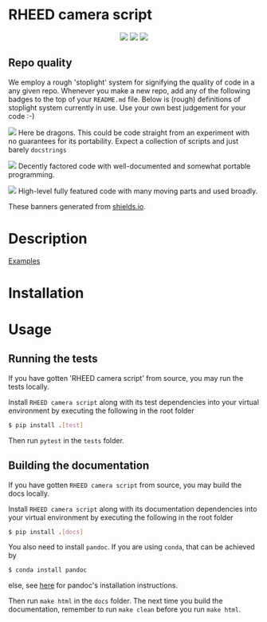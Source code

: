 # RHEED camera script
<p align="center">
  <img src="https://img.shields.io/static/v1?style=for-the-badge&label=code-status&message=Good&color=green"/>
  <img src="https://img.shields.io/static/v1?style=for-the-badge&label=initial-commit&message=Laurits Hoegel&color=inactive"/>
    <img src="https://img.shields.io/static/v1?style=for-the-badge&label=maintainer&message=Laurits Hoegel&color=inactive"/>
</p>

## Repo quality
We employ a rough 'stoplight' system for signifying the quality of code in a any given repo. Whenever you make a new repo, add any of the following badges to the top of your `README.md` file. Below is (rough) definitions of stoplight system currently in use. Use your own best judgement for your code :-)

<img src="https://img.shields.io/static/v1?style=flat-square&label=code-status&message=Caution!&color=red" style=“vertical-align:middle;”/> Here be dragons. This could be code straight from an experiment with no guarantees for its portability. Expect a collection of scripts and just barely `docstrings`
  
<img src="https://img.shields.io/static/v1?style=flat-square&label=code-status&message=Good&color=green"/> Decently factored code with well-documented and somewhat portable programming.
  
<img src="https://img.shields.io/static/v1?style=flat-square&label=code-status&message=Great!&color=brightgreen"/> High-level fully featured code with many moving parts and used broadly.

These banners generated from <a href=https://shields.io/>shields.io</a>.

# Description
[Examples](https://nqcp.github.io/C:\Users\qgh880\Desktop\RHEED_Camera_Script/example_notebooks/index.html)
# Installation

# Usage

## Running the tests

If you have gotten 'RHEED camera script' from source, you may run the tests locally.

Install `RHEED camera script` along with its test dependencies into your virtual environment by executing the following in the root folder

```bash
$ pip install .[test]
```

Then run `pytest` in the `tests` folder.

## Building the documentation

If you have gotten `RHEED camera script` from source, you may build the docs locally.

Install `RHEED camera script` along with its documentation dependencies into your virtual environment by executing the following in the root folder

```bash
$ pip install .[docs]
```

You also need to install `pandoc`. If you are using `conda`, that can be achieved by

```bash
$ conda install pandoc
```
else, see [here](https://pandoc.org/installing.html) for pandoc's installation instructions.

Then run `make html` in the `docs` folder. The next time you build the documentation, remember to run `make clean` before you run `make html`.
